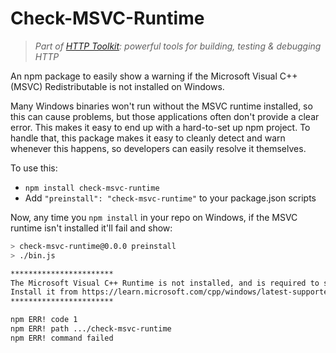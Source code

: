 # Check-MSVC-Runtime

> _Part of [HTTP Toolkit](https://httptoolkit.com/): powerful tools for building, testing & debugging HTTP_

An npm package to easily show a warning if the Microsoft Visual C++ (MSVC) Redistributable is not installed on Windows.

Many Windows binaries won't run without the MSVC runtime installed, so this can cause problems, but those applications often don't provide a clear error. This makes it easy to end up with a hard-to-set up npm project. To handle that, this package makes it easy to cleanly detect and warn whenever this happens, so developers can easily resolve it themselves.

To use this:

* `npm install check-msvc-runtime`
* Add `"preinstall": "check-msvc-runtime"` to your package.json scripts

Now, any time you `npm install` in your repo on Windows, if the MSVC runtime isn't installed it'll fail and show:

```bash
> check-msvc-runtime@0.0.0 preinstall
> ./bin.js

***********************
The Microsoft Visual C++ Runtime is not installed, and is required to set up this project on Windows.
Install it from https://learn.microsoft.com/cpp/windows/latest-supported-vc-redist
***********************

npm ERR! code 1
npm ERR! path .../check-msvc-runtime
npm ERR! command failed
```
